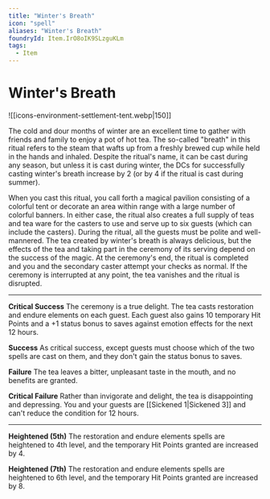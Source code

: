 ```yaml
---
title: "Winter's Breath"
icon: "spell"
aliases: "Winter's Breath"
foundryId: Item.IrO8oIK9SLzguKLm
tags:
  - Item
---
```


# Winter's Breath
![[icons-environment-settlement-tent.webp|150]]

The cold and dour months of winter are an excellent time to gather with friends and family to enjoy a pot of hot tea. The so-called "breath" in this ritual refers to the steam that wafts up from a freshly brewed cup while held in the hands and inhaled. Despite the ritual's name, it can be cast during any season, but unless it is cast during winter, the DCs for successfully casting winter's breath increase by 2 (or by 4 if the ritual is cast during summer).

When you cast this ritual, you call forth a magical pavilion consisting of a colorful tent or decorate an area within range with a large number of colorful banners. In either case, the ritual also creates a full supply of teas and tea ware for the casters to use and serve up to six guests (which can include the casters). During the ritual, all the guests must be polite and well-mannered. The tea created by winter's breath is always delicious, but the effects of the tea and taking part in the ceremony of its serving depend on the success of the magic. At the ceremony's end, the ritual is completed and you and the secondary caster attempt your checks as normal. If the ceremony is interrupted at any point, the tea vanishes and the ritual is disrupted.

* * *

**Critical Success** The ceremony is a true delight. The tea casts restoration and endure elements on each guest. Each guest also gains 10 temporary Hit Points and a +1 status bonus to saves against emotion effects for the next 12 hours.

**Success** As critical success, except guests must choose which of the two spells are cast on them, and they don't gain the status bonus to saves.

**Failure** The tea leaves a bitter, unpleasant taste in the mouth, and no benefits are granted.

**Critical Failure** Rather than invigorate and delight, the tea is disappointing and depressing. You and your guests are [[Sickened 1|Sickened 3]] and can't reduce the condition for 12 hours.

* * *

**Heightened (5th)** The restoration and endure elements spells are heightened to 4th level, and the temporary Hit Points granted are increased by 4.

**Heightened (7th)** The restoration and endure elements spells are heightened to 6th level, and the temporary Hit Points granted are increased by 8.
